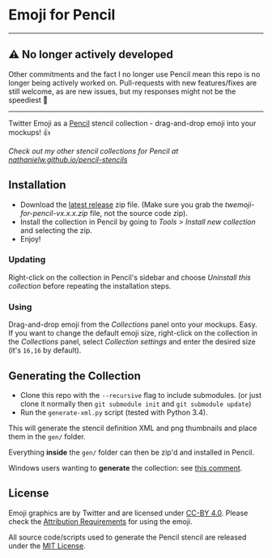 # Emoji for Pencil

----

## ⚠️ No longer actively developed
Other commitments and the fact I no longer use Pencil mean this repo is no longer being actively worked on.
Pull-requests with new features/fixes are still welcome, as are new issues, but my responses might not be the speediest 🙂

----

Twitter Emoji as a [Pencil](https://github.com/prikhi/pencil) stencil collection - drag-and-drop emoji into your mockups! :thumbsup:

*Check out my other stencil collections for Pencil at [nathanielw.github.io/pencil-stencils](http://nathanielw.github.io/pencil-stencils/)*

## Installation
- Download the [latest release](https://github.com/nathanielw/Twemoji-for-Pencil/releases/latest) zip file. (Make sure you grab the _twemoji-for-pencil-vx.x.x.zip_ file, not the source code zip).
- Install the collection in Pencil by going to *Tools > Install new collection* and selecting the zip.
- Enjoy!

### Updating
Right-click on the collection in Pencil's sidebar and choose _Uninstall this collection_ before repeating the installation steps.

### Using
Drag-and-drop emoji from the _Collections_ panel onto your mockups. Easy. If you want to change the default emoji size, right-click on the collection in the _Collections_ panel, select _Collection settings_ and enter the desired size (it's `16,16` by default).

## Generating the Collection
- Clone this repo with the `--recursive` flag to include submodules. (or just clone it normally then `git submodule init` and `git submodule update`)
- Run the `generate-xml.py` script (tested with Python 3.4).

This will generate the stencil definition XML and png thumbnails and place them in the `gen/` folder.

Everything **inside** the `gen/` folder can then be zip'd and installed in Pencil.

Windows users wanting to **generate** the collection: see [this comment](https://github.com/nathanielw/Material-Icons-for-Pencil/issues/2#issuecomment-108849198).

## License
Emoji graphics are by Twitter and are licensed under [CC-BY 4.0](https://creativecommons.org/licenses/by/4.0/). Please check the [Attribution Requirements](https://github.com/twitter/twemoji#attribution-requirements) for using the emoji.

All source code/scripts used to generate the Pencil stencil are released under the [MIT License](LICENSE).
